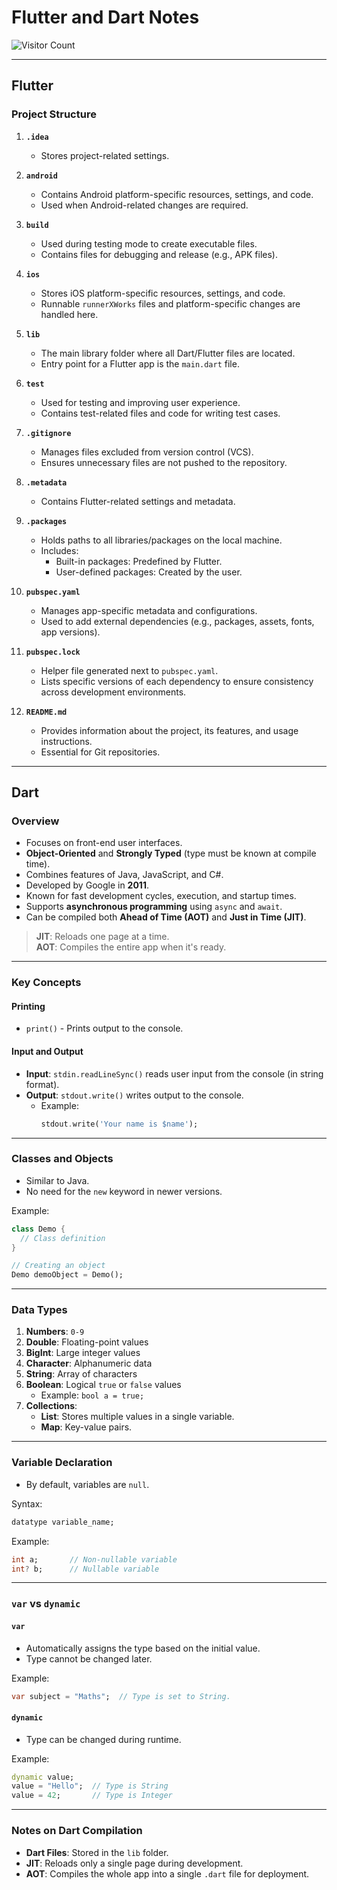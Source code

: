 # Flutter and Dart Notes

![Visitor Count](https://visitor-badge.glitch.me/badge?page_id=jadavUmang.Flutter_Quick_Notes)

---

## Flutter

### Project Structure

1. **`.idea`**  
   - Stores project-related settings.

2. **`android`**  
   - Contains Android platform-specific resources, settings, and code.  
   - Used when Android-related changes are required.

3. **`build`**  
   - Used during testing mode to create executable files.  
   - Contains files for debugging and release (e.g., APK files).

4. **`ios`**  
   - Stores iOS platform-specific resources, settings, and code.  
   - Runnable `runnerXWorks` files and platform-specific changes are handled here.

5. **`lib`**  
   - The main library folder where all Dart/Flutter files are located.  
   - Entry point for a Flutter app is the `main.dart` file.

6. **`test`**  
   - Used for testing and improving user experience.  
   - Contains test-related files and code for writing test cases.

7. **`.gitignore`**  
   - Manages files excluded from version control (VCS).  
   - Ensures unnecessary files are not pushed to the repository.

8. **`.metadata`**  
   - Contains Flutter-related settings and metadata.

9. **`.packages`**  
   - Holds paths to all libraries/packages on the local machine.  
   - Includes:
     - Built-in packages: Predefined by Flutter.
     - User-defined packages: Created by the user.

10. **`pubspec.yaml`**  
    - Manages app-specific metadata and configurations.  
    - Used to add external dependencies (e.g., packages, assets, fonts, app versions).

11. **`pubspec.lock`**  
    - Helper file generated next to `pubspec.yaml`.  
    - Lists specific versions of each dependency to ensure consistency across development environments.

12. **`README.md`**  
    - Provides information about the project, its features, and usage instructions.  
    - Essential for Git repositories.

---

## Dart

### Overview

- Focuses on front-end user interfaces.  
- **Object-Oriented** and **Strongly Typed** (type must be known at compile time).  
- Combines features of Java, JavaScript, and C#.  
- Developed by Google in **2011**.  
- Known for fast development cycles, execution, and startup times.  
- Supports **asynchronous programming** using `async` and `await`.  
- Can be compiled both **Ahead of Time (AOT)** and **Just in Time (JIT)**.

> **JIT**: Reloads one page at a time.  
> **AOT**: Compiles the entire app when it's ready.

---

### Key Concepts

#### Printing

- `print()` - Prints output to the console.

#### Input and Output

- **Input**: `stdin.readLineSync()` reads user input from the console (in string format).  
- **Output**: `stdout.write()` writes output to the console.  
  - Example:  
    ```dart
    stdout.write('Your name is $name');
    ```

---

### Classes and Objects

- Similar to Java.  
- No need for the `new` keyword in newer versions.  

Example:  
```dart
class Demo {
  // Class definition
}

// Creating an object
Demo demoObject = Demo();
```

---

### Data Types

1. **Numbers**: `0-9`  
2. **Double**: Floating-point values  
3. **BigInt**: Large integer values  
4. **Character**: Alphanumeric data  
5. **String**: Array of characters  
6. **Boolean**: Logical `true` or `false` values  
   - Example: `bool a = true;`  
7. **Collections**:  
   - **List**: Stores multiple values in a single variable.  
   - **Map**: Key-value pairs.

---

### Variable Declaration

- By default, variables are `null`.  

Syntax:  
```dart
datatype variable_name;
```

Example:  
```dart
int a;       // Non-nullable variable
int? b;      // Nullable variable
```

---

### `var` vs `dynamic`

#### **`var`**
- Automatically assigns the type based on the initial value.  
- Type cannot be changed later.  

Example:  
```dart
var subject = "Maths";  // Type is set to String.
```

#### **`dynamic`**
- Type can be changed during runtime.  

Example:  
```dart
dynamic value;
value = "Hello";  // Type is String
value = 42;       // Type is Integer
```

---

### Notes on Dart Compilation

- **Dart Files**: Stored in the `lib` folder.  
- **JIT**: Reloads only a single page during development.  
- **AOT**: Compiles the whole app into a single `.dart` file for deployment.
